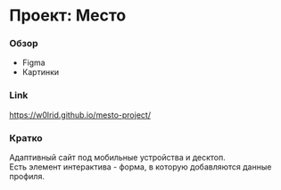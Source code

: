 # Проект: Место

### Обзор

* Figma
* Картинки

### Link
https://w0lrid.github.io/mesto-project/

### Кратко
Адаптивный сайт под мобильные устройства и десктоп.  
Есть элемент интерактива - форма, в которую добавляются данные профиля.